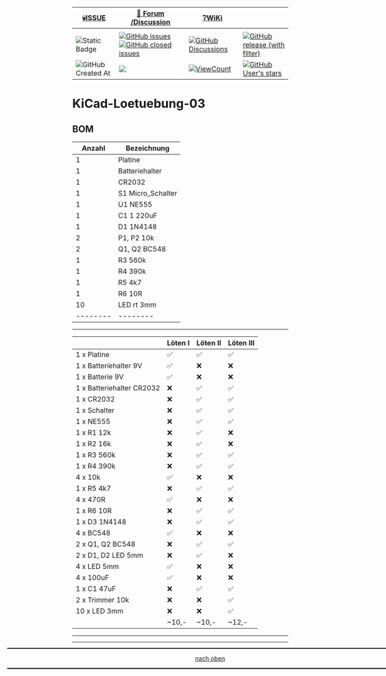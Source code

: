 <a name="oben"></a>

<div align="center">

|[:skull:ISSUE](https://github.com/frankyhub/KiCad-Loetuebung-03/issues?q=is%3Aissue)|[:speech_balloon: Forum /Discussion](https://github.com/frankyhub/KiCad-Loetuebung-03/discussions)|[:grey_question:WiKi](https://github.com/frankyhub/KiCad-Loetuebung-03/wiki)||
|--|--|--|--|
| | | | |
|![Static Badge](https://img.shields.io/badge/RepoNr.:-%2075-blue)|<a href="https://github.com/frankyhub/KiCad-Loetuebung-03/issues">![GitHub issues](https://img.shields.io/github/issues/frankyhub/KiCad-Loetuebung-03)![GitHub closed issues](https://img.shields.io/github/issues-closed/frankyhub/KiCad-Loetuebung-03)|<a href="https://github.com/frankyhub/KiCad-Loetuebung-03/discussions">![GitHub Discussions](https://img.shields.io/github/discussions/frankyhub/KiCad-Loetuebung-03)|<a href="https://github.com/frankyhub/KiCad-Loetuebung-03/releases">![GitHub release (with filter)](https://img.shields.io/github/v/release/frankyhub/KiCad-Loetuebung-03)|
|![GitHub Created At](https://img.shields.io/github/created-at/frankyhub/KiCad-Loetuebung-03)| <a href="https://github.com/frankyhub/KiCad-Loetuebung-03/pulse" alt="Activity"><img src="https://img.shields.io/github/commit-activity/m/badges/shields" />| <a href="https://github.com/frankyhub/KiCad-Loetuebung-03/graphs/traffic"><img alt="ViewCount" src="https://views.whatilearened.today/views/github/frankyhub/github-clone-count-badge.svg">  |<a href="https://github.com/frankyhub?tab=stars"> ![GitHub User's stars](https://img.shields.io/github/stars/frankyhub)|
</div>



# KiCad-Loetuebung-03

## BOM

| Anzahl | Bezeichnung | 
| -------- | -------- | 
| 1  |  Platine	  |
|  1 | Batteriehalter	   |
| 1  | CR2032	   |
| 1  |  S1	Micro_Schalter  |
| 1  |  U1 NE555	  |
| 1  |  C1	1	220uF  |
| 1  |  D1	1N4148 |
| 2  | P1, P2 10k   |
| 2  | Q1, Q2 BC548   |
| 1  | R3 560k  |
| 1  | R4 390k   |
| 1  | R5 4k7   |
|  1 |  R6 10R   |
|  10 |  LED rt 3mm  |
| -------- | -------- | 

---


|	               |Löten I  |Löten II 	   |Löten III|
|--|--|--|--|
|1 x Platine		|:white_check_mark:|:white_check_mark:|:white_check_mark:|
|1 x Batteriehalter 9V  |:white_check_mark:|:x:|:x:|
|1 x Batterie 9V        |:white_check_mark:|:x:|:x:|
|1 x Batteriehalter CR2032 |:x:	|:white_check_mark:|:white_check_mark:|
|1 x CR2032		|:x:|:white_check_mark:|:white_check_mark:|
|1 x Schalter		|:x:|:white_check_mark:|:white_check_mark:|
|1 x NE555		|:x:|:white_check_mark:|:white_check_mark:|
|1 x R1	12k		|:x:|:white_check_mark:|:x:|
|1 x R2	16k		|:x:|:white_check_mark:|:x:|
|1 x R3	560k		|:x:|:white_check_mark:|:white_check_mark:|
|1 x R4	390k		|:x:|:white_check_mark:|:white_check_mark:|
|4 x 10k		|:white_check_mark:|:x:|:x:|
|1 x R5	4k7		|:x:|:white_check_mark:|:white_check_mark:|
|4 x 470R		|:white_check_mark:|:x:|:x:|
|1 x R6	10R		|:x:|:white_check_mark:|:white_check_mark:|
|1 x D3	1N4148		|:x:|:white_check_mark:|:white_check_mark:|
|4 x BC548		|:white_check_mark:|:x:|:x:|
|2 x Q1, Q2 BC548	|:x:|:white_check_mark:|:white_check_mark:|
|2 x D1, D2 LED	5mm	|:x:|:white_check_mark:|:x:|
|4 x LED 5mm		|:white_check_mark:|:x:|:x:|
|4 x 100uF		|:white_check_mark:|:x:|:x:|
|1 x C1	47uF		|:x:|:white_check_mark:|:white_check_mark:|
|2 x Trimmer 10k	|:x:|:x:|:white_check_mark:|
|10 x LED 3mm		|:x:|:x:|:white_check_mark:|
|                       |~10,-|~10,-|~12,-| 

---

<div style="position:absolute; left:2cm; ">   
<ol class="breadcrumb" style="border-top: 2px solid black;border-bottom:2px solid black; height: 45px; width: 900px;"> <p align="center"><a href="#oben">nach oben</a></p></ol>
</div>  

---

